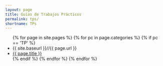 ```yaml
---
layout: page
title: Guías de Trabajos Prácticos
permalink: tps/
shortname: TPs
---
```

<ul>
  {% for page in site.pages %}    
      {% for pc in page.categories %}
        {% if pc == 'TP' %}
          <li>{{ site.baseurl }}//{{ page.url }}</li>
          <li><a href="{{ page.url | relative_url }}">{{ page.title }}</a></li>
        {% endif %}   <!-- cat-match-p -->
      {% endfor %}  <!-- page-category -->
  {% endfor %}  <!-- page -->
</ul>

